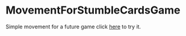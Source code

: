 # MovementForStumbleCardsGame
 Simple movement for a future game click [here](https://huntermv.github.io/MovementForStumbleCardsGame/WebBuild/) to try it.
